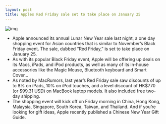 ```yaml
---
layout: post
title: Apples Red Friday sale set to take place on January 25
---
```

![img](http://media.idownloadblog.com/wp-content/uploads/2013/01/red-friday-sale.jpg)
* Apple announced its annual Lunar New Year sale last night, a one day shopping event for Asian countries that is similar to November’s Black Friday event. The sale, dubbed “Red Friday,” is set to take place on January 25.
* As with its popular Black Friday event, Apple will be offering up deals on its Macs, iPads, and iPod products, as well as many of its in-house accessories like the Magic Mouse, Bluetooth keyboard and Smart Cover…
* As noted by MacRumors, last year’s Red Friday sale saw discounts of up to 8% on iPads, 10% on iPod touches, and a level discount of HK$770 (or $99.31 USD) on MacBook laptop models. It also included free two-day shipping.
* The shopping event will kick off on Friday morning in China, Hong Kong, Malaysia, Singapore, South Korea, Taiwan, and Thailand. And if you’re looking for gift ideas, Apple recently published a Chinese New Year Gift Guide.

